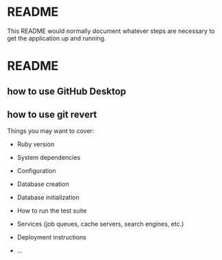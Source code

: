 # README

This README would normally document whatever steps are necessary to get the
application up and running.
# README
## how to use GitHub Desktop
## how to use git revert
Things you may want to cover:

* Ruby version

* System dependencies

* Configuration

* Database creation

* Database initialization

* How to run the test suite

* Services (job queues, cache servers, search engines, etc.)

* Deployment instructions

* ...
